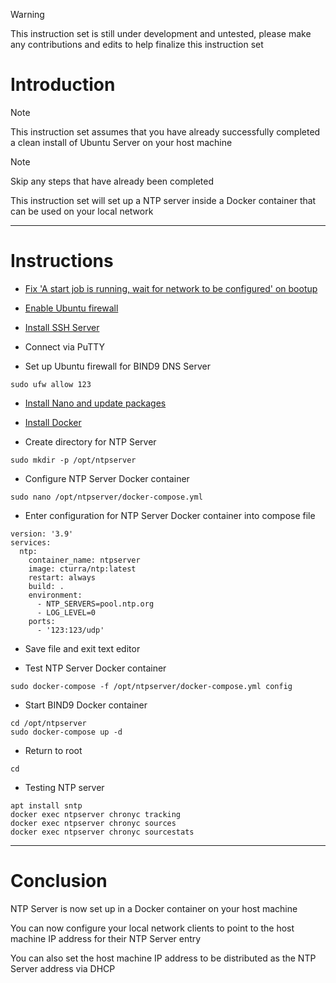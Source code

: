 > [!WARNING]
> This instruction set is still under development and untested, please make any contributions and edits to help finalize this instruction set

# Introduction
> [!NOTE]
> This instruction set assumes that you have already successfully completed a clean install of Ubuntu Server on your host machine

> [!NOTE]
> Skip any steps that have already been completed

This instruction set will set up a NTP server inside a Docker container that can be used on your local network

-----
# Instructions

* [Fix 'A start job is running, wait for network to be configured' on bootup](fix_network-bootup.md)

* [Enable Ubuntu firewall](enable_firewall.md)

* [Install SSH Server](install_ssh-server.md)

* Connect via PuTTY

* Set up Ubuntu firewall for BIND9 DNS Server
```
sudo ufw allow 123
```
* [Install Nano and update packages](install_nano.md)

* [Install Docker](install_docker.md)

* Create directory for NTP Server
```
sudo mkdir -p /opt/ntpserver
```
* Configure NTP Server Docker container
```
sudo nano /opt/ntpserver/docker-compose.yml
```
* Enter configuration for NTP Server Docker container into compose file
```
version: '3.9'
services:
  ntp:
    container_name: ntpserver
    image: cturra/ntp:latest
    restart: always
    build: .
    environment:
      - NTP_SERVERS=pool.ntp.org
      - LOG_LEVEL=0
    ports:
      - '123:123/udp'
```
* Save file and exit text editor

* Test NTP Server Docker container
```
sudo docker-compose -f /opt/ntpserver/docker-compose.yml config
```
* Start BIND9 Docker container
```
cd /opt/ntpserver
sudo docker-compose up -d
```
* Return to root
```
cd
```
* Testing NTP server
```
apt install sntp
docker exec ntpserver chronyc tracking
docker exec ntpserver chronyc sources
docker exec ntpserver chronyc sourcestats
```
-----
# Conclusion
NTP Server is now set up in a Docker container on your host machine

You can now configure your local network clients to point to the host machine IP address for their NTP Server entry

You can also set the host machine IP address to be distributed as the NTP Server address via DHCP
